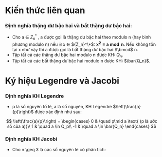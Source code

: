 # Kiến thức liên quan

### Định nghĩa thặng dư bậc hai và bất thặng dư bậc hai:
- Cho a $\in$ ${Z_n}^*$ , a được gọi là thặng dư bậc hai theo modulo n (hay bình phương modulo n) nếu $\exists$ $x$ $\in$ ${Z_n}^\*$: $\boldsymbol{x^2 \equiv a \bmod n}$. Nếu không tồn tại x như vậy thì a được gọi là bất thặng dư bậc hai $\bmod$ n.
- Tập tất cả các thặng dư bậc hai modulo n được KH: $Q_n$.
- Tập tất cả các bất thặng dư bậc hai modulo n được KH: $\bar{Q_n}$.

# Ký hiệu Legendre và Jacobi
### Định nghĩa KH Legendre
- p là số nguyên tố lẻ, a là số nguyên, KH Legendre $\left(\frac{a}{p}\right)$ được xác định như sau:

$$
\left(\frac{a}{p}\right) =
  \begin{cases}
    0       & \quad p\mid a \text{ (p là ước số của a)}\\
    1  & \quad a \in Q_p\\
    -1 & \quad a \in \bar{Q_n}
  \end{cases}
$$

### Định nghĩa KH Jacobi
- Cho n \geq 3 là các số nguyên lẻ có phân tích:
